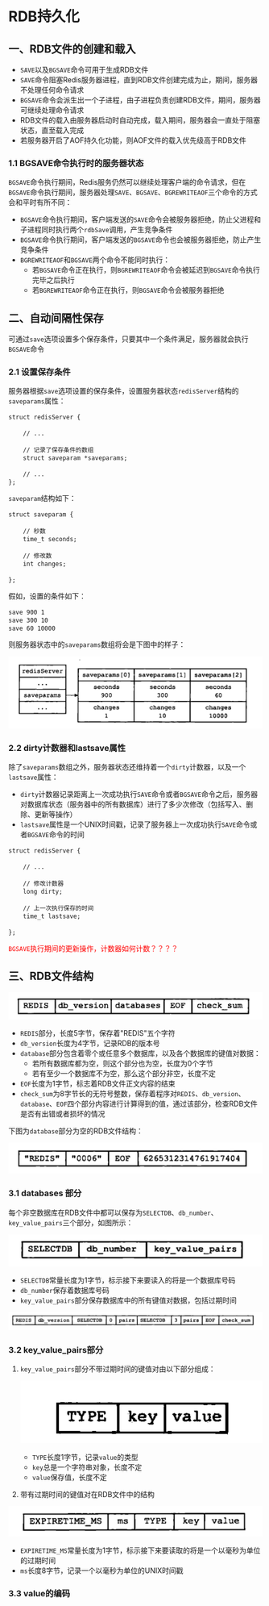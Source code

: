 # RDB持久化

## 一、RDB文件的创建和载入

- `SAVE`以及`BGSAVE`命令可用于生成RDB文件
- `SAVE`命令阻塞Redis服务器进程，直到RDB文件创建完成为止，期间，服务器不处理任何命令请求
- `BGSAVE`命令会派生出一个子进程，由子进程负责创建RDB文件，期间，服务器可继续处理命令请求
- RDB文件的载入由服务器启动时自动完成，载入期间，服务器会一直处于阻塞状态，直至载入完成
- 若服务器开启了AOF持久化功能，则AOF文件的载入优先级高于RDB文件

### 1.1 BGSAVE命令执行时的服务器状态

`BGSAVE`命令执行期间，Redis服务仍然可以继续处理客户端的命令请求，但在`BGSAVE`命令执行期间，服务器处理`SAVE`、`BGSAVE`、`BGREWRITEAOF`三个命令的方式会和平时有所不同：

- `BGSAVE`命令执行期间，客户端发送的`SAVE`命令会被服务器拒绝，防止父进程和子进程同时执行两个`rdbSave`调用，产生竞争条件
- `BGSAVE`命令执行期间，客户端发送的`BGSAVE`命令也会被服务器拒绝，防止产生竞争条件
- `BGREWRITEAOF`和`BGSAVE`两个命令不能同时执行：
    - 若`BGSAVE`命令正在执行，则`BGREWRITEAOF`命令会被延迟到`BGSAVE`命令执行完毕之后执行
    - 若`BGREWRITEAOF`命令正在执行，则`BGSAVE`命令会被服务器拒绝
    
## 二、自动间隔性保存

可通过`save`选项设置多个保存条件，只要其中一个条件满足，服务器就会执行`BGSAVE`命令

### 2.1 设置保存条件

服务器根据`save`选项设置的保存条件，设置服务器状态`redisServer`结构的`saveparams`属性：

```
struct redisServer {
    
    // ...
    
    // 记录了保存条件的数组
    struct saveparam *saveparams;
    
    // ...
};

```

`saveparam`结构如下：

```
struct saveparam {

    // 秒数
    time_t seconds;
    
    // 修改数
    int changes;

};
```

假如，设置的条件如下：

```
save 900 1
save 300 10
save 60 10000
```

则服务器状态中的`saveparams`数组将会是下图中的样子：

![服务器状态中的保存条件](./10-1.png)

### 2.2 dirty计数器和lastsave属性

除了`saveparams`数组之外，服务器状态还维持着一个`dirty`计数器，以及一个`lastsave`属性：
- `dirty`计数器记录距离上一次成功执行`SAVE`命令或者`BGSAVE`命令之后，服务器对数据库状态（服务器中的所有数据库）进行了多少次修改（包括写入、删除、更新等操作）
- `lastsave`属性是一个UNIX时间戳，记录了服务器上一次成功执行`SAVE`命令或者`BGSAVE`命令的时间

```
struct redisServer {

    // ...
    
    // 修改计数器
    long dirty;
    
    // 上一次执行保存的时间
    time_t lastsave;

};
```

<font color='red'>`BGSAVE`执行期间的更新操作，计数器如何计数？？？？</font>

## 三、RDB文件结构

![RDB文件结构](./10-2.png)

- `REDIS`部分，长度5字节，保存着"REDIS"五个字符
- `db_version`长度为4字节，记录RDB的版本号
- `database`部分包含着零个或任意多个数据库，以及各个数据库的键值对数据：
    - 若所有数据库都为空，则这个部分也为空，长度为0个字节
    - 若有至少一个数据库不为空，那么这个部分非空，长度不定
- `EOF`长度为1字节，标志着RDB文件正文内容的结束
- `check_sum`为8字节长的无符号整数，保存着程序对`REDIS`、`db_version`、`database`、`EOF`四个部分内容进行计算得到的值，通过该部分，检查RDB文件是否有出错或者损坏的情况


下图为`database`部分为空的RDB文件结构：

![database部分为空的RDB文件](./10-3.png)

### 3.1 databases 部分

每个非空数据库在RDB文件中都可以保存为`SELECTDB`、`db_number`、`key_value_pairs`三个部分，如图所示：

![RDB文件中的数据库结构](./10-4.png)

- `SELECTDB`常量长度为1字节，标示接下来要读入的将是一个数据库号码
- `db_number`保存着数据库号码
- `key_value_pairs`部分保存数据库中的所有键值对数据，包括过期时间

![RDB文件的数据库结构示例](./10-5.png)

### 3.2 key_value_pairs部分

1. `key_value_pairs`部分不带过期时间的键值对由以下部分组成：

    ![不带过期时间的键值对](./10-6.png)
    
    - `TYPE`长度1字节，记录`value`的类型
    - `key`总是一个字符串对象，长度不定
    - `value`保存值，长度不定

2. 带有过期时间的键值对在RDB文件中的结构

![带有过期时间的键值对](./10-7.png)

- `EXPIRETIME_MS`常量长度为1字节，标示接下来要读取的将是一个以毫秒为单位的过期时间
- `ms`长度8字节，记录一个以毫秒为单位的UNIX时间戳

### 3.3 value的编码




